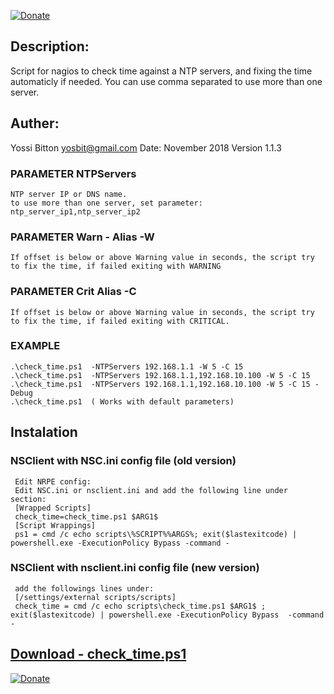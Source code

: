 [![Donate](https://www.paypalobjects.com/en_US/IL/i/btn/btn_donateCC_LG.gif)](https://paypal.me/yosbit)
## Description:
Script for nagios to check time against a NTP servers, and fixing the time automaticly if needed.
You can use comma separated to use more than one server.

## Auther:
Yossi Bitton yosbit@gmail.com
Date: November 2018
Version 1.1.3

### PARAMETER NTPServers
    NTP server IP or DNS name.
	to use more than one server, set parameter:  ntp_server_ip1,ntp_server_ip2
	
### PARAMETER Warn - Alias -W
	If offset is below or above Warning value in seconds, the script try to fix the time, if failed exiting with WARNING
	
### PARAMETER Crit Alias -C
	If offset is below or above Warning value in seconds, the script try to fix the time, if failed exiting with CRITICAL.
	
### EXAMPLE
	.\check_time.ps1  -NTPServers 192.168.1.1 -W 5 -C 15
	.\check_time.ps1  -NTPServers 192.168.1.1,192.168.10.100 -W 5 -C 15
	.\check_time.ps1  -NTPServers 192.168.1.1,192.168.10.100 -W 5 -C 15 -Debug	
	.\check_time.ps1  ( Works with default parameters)  

## Instalation
### NSClient with NSC.ini config file (old version)
     Edit NRPE config:
     Edit NSC.ini or nsclient.ini and add the following line under section:
     [Wrapped Scripts]
     check_time=check_time.ps1 $ARG1$
     [Script Wrappings]
     ps1 = cmd /c echo scripts\%SCRIPT%%ARGS%; exit($lastexitcode) | powershell.exe -ExecutionPolicy Bypass -command - 
	
### NSClient with nsclient.ini config file (new version)
     add the followings lines under:
     [/settings/external scripts/scripts]
     check_time = cmd /c echo scripts\check_time.ps1 $ARG1$ ; exit($lastexitcode) | powershell.exe -ExecutionPolicy Bypass  -command -
## [Download - check_time.ps1](https://github.com/yosbit/nagios-plugins/releases/download/1.1.2/check_time.ps1)
[![Donate](https://www.paypalobjects.com/en_US/IL/i/btn/btn_donateCC_LG.gif)](https://paypal.me/yosbit)
